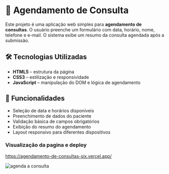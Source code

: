 # 📅 Agendamento de Consulta

Este projeto é uma aplicação web simples para **agendamento de consultas**. O usuário preenche um formulário com data, horário, nome, telefone e e-mail. O sistema exibe um resumo da consulta agendada após a submissão.

## 🛠️ Tecnologias Utilizadas

- **HTML5** – estrutura da página
- **CSS3** – estilização e responsividade
- **JavaScript** – manipulação do DOM e lógica de agendamento

## 🎯 Funcionalidades

- Seleção de data e horários disponíveis
- Preenchimento de dados do paciente
- Validação básica de campos obrigatórios
- Exibição do resumo do agendamento
- Layout responsivo para diferentes dispositivos

### Visualização da pagina e deploy

https://agendamento-de-consultas-six.vercel.app/

![agenda a consulta](https://github.com/user-attachments/assets/6d8066bc-7b96-4a37-bf3d-329b0ec372d0)
